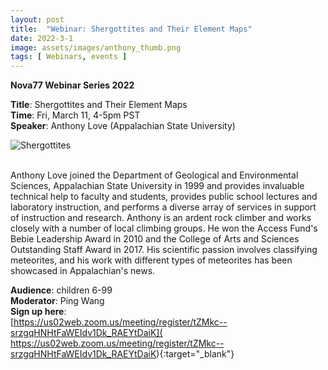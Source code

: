```yaml
---
layout: post
title:  "Webinar: Shergottites and Their Element Maps"  
date: 2022-3-1  
image: assets/images/anthony_thumb.png  
tags: [ Webinars, events ]
---
```


**Nova77 Webinar Series 2022**

**Title**: Shergottites and Their Element Maps  
**Time**: Fri, March 11, 4-5pm PST  
**Speaker**: Anthony Love (Appalachian State University)


<div><img src="/assets/images/anthony.png" class="img-fluid" alt="Shergottites" /></div><br>

Anthony Love joined the Department of Geological and Environmental Sciences, Appalachian State University in 1999 and provides invaluable technical help to faculty and students, provides public school lectures and laboratory instruction, and performs a diverse array of services in support of instruction and research. Anthony is an ardent rock climber and works closely with a number of local climbing groups. He won the Access Fund's Bebie Leadership Award in 2010 and the  College of Arts and Sciences Outstanding Staff Award in 2017. His scientific passion involves classifying meteorites, and his work with different types of meteorites has been showcased in Appalachian's news.

**Audience**: children 6-99  
**Moderator**: Ping Wang  
**Sign up here**:  
[https://us02web.zoom.us/meeting/register/tZMkc--srzgqHNHtFaWEIdv1Dk_RAEYtDaiK](
https://us02web.zoom.us/meeting/register/tZMkc--srzgqHNHtFaWEIdv1Dk_RAEYtDaiK){:target="_blank"}


